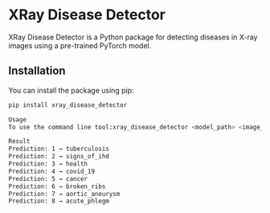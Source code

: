 # XRay Disease Detector

XRay Disease Detector is a Python package for detecting diseases in X-ray images using a pre-trained PyTorch model.

## Installation

You can install the package using pip:

```sh
pip install xray_disease_detector

Usage
To use the command line tool:xray_disease_detector <model_path> <image_path>

Result
Prediction: 1 → tuberculosis
Prediction: 2 → signs_of_ihd
Prediction: 3 → health
Prediction: 4 → covid_19
Prediction: 5 → cancer
Prediction: 6 → broken_ribs
Prediction: 7 → aortic_aneurysm
Prediction: 8 → acute_phlegm
